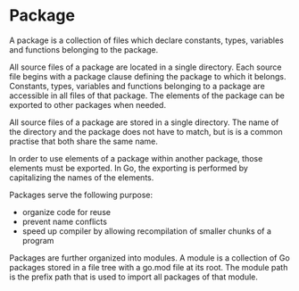 # Package

A package is a collection of files which declare constants, types, variables and functions belonging to the package.

All source files of a package are located in a single directory. Each source file begins with a package clause defining the package to which it belongs. Constants, types, variables and functions belonging to a package are accessible in all files of that package. The elements of the package can be exported to other packages when needed.

All source files of a package are stored in a single directory. The name of the directory and the package does not have to match, but is is a common practise that both share the same name.

In order to use elements of a package within another package, those elements must be exported. In Go, the exporting is performed by capitalizing the names of the elements.

Packages serve the following purpose:

- organize code for reuse
- prevent name conflicts
- speed up compiler by allowing recompilation of smaller chunks of a program

Packages are further organized into modules. A module is a collection of Go packages stored in a file tree with a go.mod file at its root. The module path is the prefix path that is used to import all packages of that module.